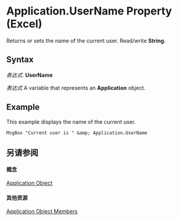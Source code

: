 
# Application.UserName Property (Excel)

Returns or sets the name of the current user. Read/write  **String**.


## Syntax

 _表达式_. **UserName**

 _表达式_ A variable that represents an **Application** object.


## Example

This example displays the name of the current user.


```
MsgBox "Current user is " &amp; Application.UserName
```


## 另请参阅


#### 概念


[Application Object](19b73597-5cf9-4f56-8227-b5211f657f6f.md)
#### 其他资源


[Application Object Members](http://msdn.microsoft.com/library/4cb9ca42-8d07-cc9c-2d80-4eb9a5921e1e%28Office.15%29.aspx)